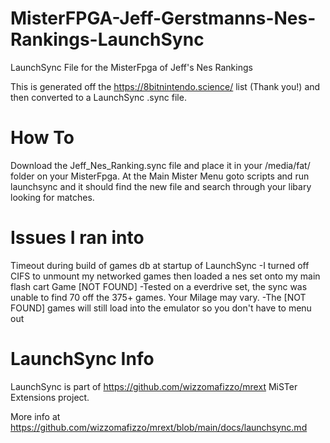 # MisterFPGA-Jeff-Gerstmanns-Nes-Rankings-LaunchSync
LaunchSync File for the MisterFpga of Jeff's Nes Rankings

This is generated off the https://8bitnintendo.science/ list (Thank you!) and then converted to a LaunchSync .sync file.

# How To
Download the Jeff_Nes_Ranking.sync file and place it in your /media/fat/ folder on your MisterFpga.
At the Main Mister Menu goto scripts and run launchsync and it should find the new file and search through your libary looking for matches.

# Issues I ran into
Timeout during build of games db at startup of LaunchSync
   -I turned off CIFS to unmount my networked games then loaded a nes set onto my main flash cart
Game [NOT FOUND]
  -Tested on a everdrive set, the sync was unable to find 70 off the 375+ games. Your Milage may vary. 
  -The [NOT FOUND] games will still load into the emulator so you don't have to menu out

# LaunchSync Info
LaunchSync is part of https://github.com/wizzomafizzo/mrext MiSTer Extensions project.

More info at https://github.com/wizzomafizzo/mrext/blob/main/docs/launchsync.md

